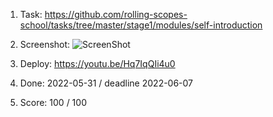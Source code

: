 1. Task: https://github.com/rolling-scopes-school/tasks/tree/master/stage1/modules/self-introduction
2. Screenshot:
![ScreenShot](https://user-images.githubusercontent.com/76643995/172040718-97199035-564c-45e1-909d-7bf0e261f1d1.png)
  
3. Deploy: https://youtu.be/Hq7IqQIi4u0
4. Done:  2022-05-31 / deadline 	2022-06-07
5. Score: 100 / 100
